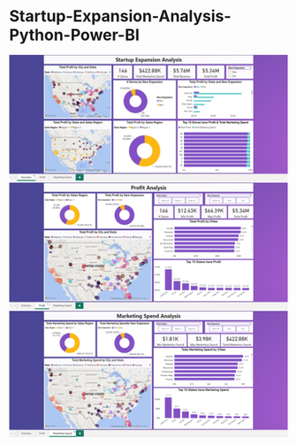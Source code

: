 # Startup-Expansion-Analysis-Python-Power-BI



<img src="Zcreenshot 2023-08-14 204657.png">


<img src="Zcreenshot 2023-08-14 204715.png">


<img src="Zcreenshot 2023-08-14 204739.png">
